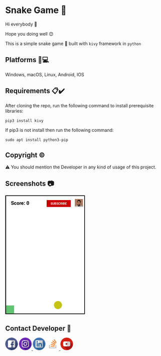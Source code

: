 # Snake Game 🐍
Hi everybody :wave:

Hope you doing well :blush:

This is a simple snake game :snake: built with `kivy` framework in `python`

## Platforms :iphone::computer:
Windows, macOS, Linux, Android, IOS

## Requirements :clipboard::heavy_check_mark:
After cloning the repo, run the following command to install prerequisite libraries:

```
pip3 install kivy
```

If pip3 is not install then run the following command:

```
sudo apt install python3-pip
```

## Copyright :copyright:
:warning: You should mention the Developer in any kind of usage of this project.

## Screenshots 📷

<img src="images/sample.gif" width='250px' style="border:2px solid black">


## Contact Developer :link:
<p align="left">
  <a href="https://www.facebook.com/bazzazi" target="_blank" rel="noreferrer"> <img src="https://github.com/bazzazi/RequiredImages/blob/main/facebook.png" width="40px"/></a>
  <a href="http://www.instagram.com/bazzazi" target="_blank" rel="noreferrer"> <img src="https://github.com/bazzazi/RequiredImages/blob/main/instagram.png" width="40px"/> </a>
  <a href="https://www.linkedin.com/in/bazzazi/" target="_blank" rel="noreferrer"><img src="https://github.com/bazzazi/RequiredImages/blob/main/linkedin.png" width="40px"/></a>
  <a href="https://www.stackoverflow.com/users/22125953" target="_blank" rel="noreferrer"><img src="https://github.com/bazzazi/RequiredImages/blob/main/stackoverflow.png" width="40px"/> </a>
  <a href="https://www.youtube.com/@bazzazi" target="_blank" rel="noreferrer"><img src="https://github.com/bazzazi/RequiredImages/blob/main/youtube.png" width="40px"/>  </a>
</p>
